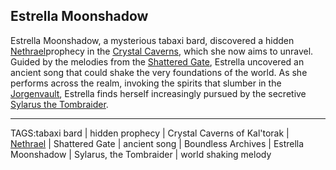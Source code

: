 ## Estrella Moonshadow

Estrella Moonshadow, a mysterious tabaxi bard, discovered a hidden [Nethrael](../Lore/Nethrael.md)prophecy in the [Crystal Caverns](../Places/Crystal%20Caverns.md), which she now aims to unravel. Guided by the melodies from the [Shattered Gate](../Places/Shattered%20Gate.md), Estrella uncovered an ancient song that could shake the very foundations of the world. As she performs across the realm, invoking the spirits that slumber in the [Jorgenvault](../Places/Jorgenvault.md), Estrella finds herself increasingly pursued by the secretive [Sylarus the Tombraider](Sylarus%20the%20Tombraider.md).


---

TAGS:tabaxi bard | hidden prophecy | Crystal Caverns of Kal'torak | [Nethrael](../Lore/Nethrael.md) | Shattered Gate | ancient song | Boundless Archives | Estrella Moonshadow | Sylarus, the Tombraider | world shaking melody
